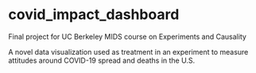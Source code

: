 # covid_impact_dashboard

Final project for UC Berkeley MIDS course on Experiments and Causality

A novel data visualization used as treatment in an experiment to measure attitudes around COVID-19 spread and deaths in the U.S.
